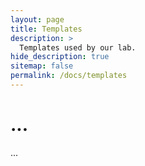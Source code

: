 ```yaml
---
layout: page
title: Templates
description: >
  Templates used by our lab.
hide_description: true
sitemap: false
permalink: /docs/templates
---
```


# ...

...
